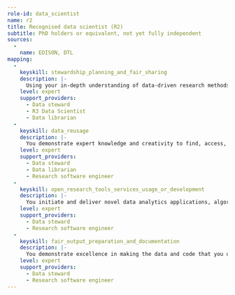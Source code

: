 ```yaml
---
role-id: data_scientist
name: r2
title: Recognised data scientist (R2)
subtitle: PhD holders or equivalent, not yet fully independent
sources: 
  - 
    name: EDISON, DTL
mapping: 
  - 
    keyskill: stewardship_planning_and_fair_sharing
    description: |-
      Using your in-depth understanding of data-driven research methods you are able to plan the development of analytic applications, evaluate the range of data management challenges to be expected, and identify solutions that fit the research purpose and level of complexity involved. Your plan articulates the potential insights and risks of the data intensive research you perform, relating these to ethical and FAIR principles, and funders’ policies. In writing your Data Management Plan you seek supervision from your Principal Investigator or other established data scientist. You also liaise with professional services e.g. data stewards, and help peer review plans produced by others.
    level: expert
    support_providers: 
      - Data steward
      - R3 Data Scientist
      - Data librarian
  - 
    keyskill: data_reusage
    description: |-
      You demonstrate expert knowledge and creativity to find, access, integrate and reuse data from novel sources, leading to excellent research, teaching, or non-academic applications. Datasets may come from publicly available repositories in your own domain or from other reputable sources, including your network of collaborators. Supporting research students in your team, you also liaise with other professionals where appropriate, to identify new opportunities to assemble data, analytic tools or pipelines from a range of sources.
    level: expert
    support_providers: 
      - Data steward
      - Data librarian
      - Research software engineer
  - 
    keyskill: open_research_tools_services_usage_or_development
    description: |-
      You initiate and deliver novel data analytics applications, algorithms and tools, using machine learning technologies appropriate to the data and domains your research focuses on. You can develop predictive statistical methods to exploit novel data types and sources and offer new insights.   Aware of the dependencies of your results on specific software code or environments, you ensure results and code are as open as possible, or as closed as necessary to comply with legal obligations. You contribute to community standards for recognising excellent tools or services and exceed these standards locally.
    level: expert
    support_providers: 
      - Data steward
      - Research software engineer
  - 
    keyskill: fair_output_preparation_and_documentation
    description: |-
      You demonstrate excellence in making the data and code that you use FAIR, and contribute to community guidelines in applying FAIR criteria to these outputs. You develop novel approaches to improving efficiency in data preparation and pre-processing, and to the application of provenance standards in your domains. You contribute to standards in data or metadata formats and apply FAIR principles creatively to the integration and reuse of diverse data and computational sources.
    level: expert
    support_providers: 
      - Data steward
      - Research software engineer
---
```

